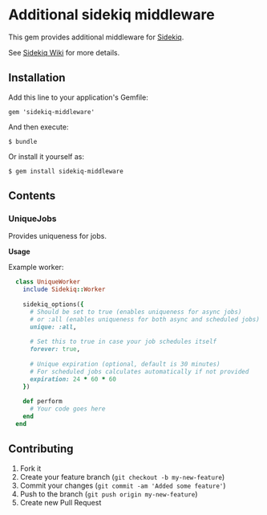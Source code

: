 # Additional sidekiq middleware

This gem provides additional middleware for [Sidekiq](github.com/mperham/sidekiq/).

See [Sidekiq Wiki](https://github.com/mperham/sidekiq/wiki/Middleware) for more details.

## Installation

Add this line to your application's Gemfile:

    gem 'sidekiq-middleware'

And then execute:

    $ bundle

Or install it yourself as:

    $ gem install sidekiq-middleware

## Contents

### UniqueJobs

Provides uniqueness for jobs.

**Usage**

Example worker:

```ruby
  class UniqueWorker
    include Sidekiq::Worker
  
    sidekiq_options({
      # Should be set to true (enables uniqueness for async jobs)
      # or :all (enables uniqueness for both async and scheduled jobs)
      unique: :all,
  
      # Set this to true in case your job schedules itself
      forever: true,
  
      # Unique expiration (optional, default is 30 minutes)
      # For scheduled jobs calculates automatically if not provided
      expiration: 24 * 60 * 60
    })
  
    def perform
      # Your code goes here
    end
  end
```

## Contributing

1. Fork it
2. Create your feature branch (`git checkout -b my-new-feature`)
3. Commit your changes (`git commit -am 'Added some feature'`)
4. Push to the branch (`git push origin my-new-feature`)
5. Create new Pull Request
